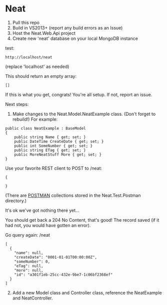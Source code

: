 # Neat

1. Pull this repo
2. Build in VS2013+ (report any build errors as an Issue)
3. Host the Neat.Web.Api project
4. Create new 'neat' database on your local MongoDB instance


test: 
```
http://localhost/neat
```
(replace 'localhost' as needed)

This should return an empty array:

```
[]
```

If this is what you get, congrats! You're all setup. If not, report an issue.

Next steps:

1. Make changes to the Neat.Model.NeatExample class. (Don't forget to rebuild!)  For example:

```
public class NeatExample : BaseModel
{
	public string Name { get; set; }
	public DateTime CreateDate { get; set; }
	public int SomeNumber { get; set; }
	public string ETag { get; set; }
	public MoreNeatStuff More { get; set; }
}
```
Use your favorite REST client to POST to /neat:
```
{

}
```

(There are <a href="https://chrome.google.com/webstore/detail/postman/fhbjgbiflinjbdggehcddcbncdddomop?utm_source=chrome-ntp-icon" target="_blank">POSTMAN<a> collections stored in the Neat.Test.Postman directory.)

It's ok we've got nothing there yet...

You should get back a 204 No Content, that's good! The record saved (if it had not, you would have gotten an error).

Go query again:  /neat
```
[
  {
    "name": null,
    "createDate": "0001-01-01T00:00:00Z",
    "someNumber": 0,
    "eTag": null,
    "more": null,
    "id": "a301f1eb-25cc-432e-9be7-1c06bf2368ef"
  }
]
```

2. Add a new Model class and Controller class, reference the NeatExample and NeatController.
